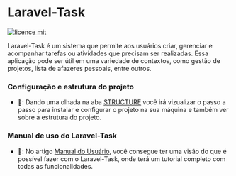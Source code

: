 # Laravel-Task

[![licence mit](https://img.shields.io/badge/licence-MIT-blue.svg)](./LICENSE)


Laravel-Task é um sistema que permite aos usuários criar, gerenciar e acompanhar tarefas ou atividades que precisam ser realizadas. Essa aplicação pode ser útil em uma variedade de contextos, como gestão de projetos, lista de afazeres pessoais, entre outros.


### Configuração e estrutura do projeto

- 🔧: Dando uma olhada na aba [STRUCTURE](https://github.com/CLucasrodrigues22/Laravel-Task/blob/main/STRUCTURE.md) você irá vizualizar o passo a passo para instalar e configurar o projeto na sua máquina e também ver sobre a estrutura do projeto.

### Manual de uso do Laravel-Task

- 📖: No artigo [Manual do Usuário](), você consegue ter uma visão do que é possível fazer com o Laravel-Task, onde terá um tutorial completo com todas as funcionalidades.